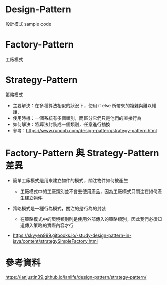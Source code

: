 # Design-Pattern
設計模式 sample code

# Factory-Pattern
工廠模式

# Strategy-Pattern
策略模式
- 主要解決：在多種算法相似的狀況下，使用 if else 所帶來的複雜與難以維護．
- 使用時機：一個系統有多個類別，而區分它們只是他們的直接行為
- 如何解決：將算法封裝成一個類別，任意進行抽換
- 參考：https://www.runoob.com/design-pattern/strategy-pattern.html

# Factory-Pattern 與 Strategy-Pattern 差異
- 簡單工廠模式是用來建立物件的模式，關注物件如何被產生 
  - 工廠模式中的工廠類別並不會去使用產品，因為工廠模式只關注在如何產生建立物件
  
- 策略模式是一種行為模式，關注的是行為的封裝 
  - 在策略模式中的環境類別則是使用外部傳入的策略類別，因此我們必須知道傳入策略的實際內容才行
- https://skyyen999.gitbooks.io/-study-design-pattern-in-java/content/strategySimpleFactory.html 


# 參考資料
https://ianjustin39.github.io/ianlife/design-pattern/strategy-pattern/
